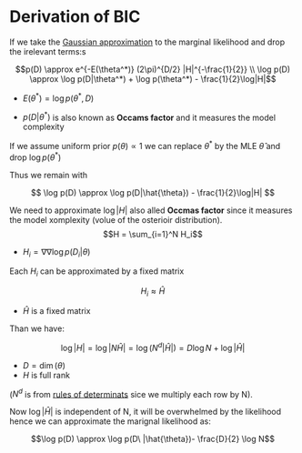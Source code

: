 # Derivation of BIC


If we take the [Gaussian approximation](gaussian_approximation.md) to the marginal likelihood and drop the irelevant terms:s


$$p(D) \approx e^{-E(\theta^*)} (2\pi)^{D/2} |H|^{-\frac{1}{2}} \\
\log p(D) \approx \log p(D|\theta^*) + \log p(\theta^*) - \frac{1}{2}\log|H|$$

* $E(\theta^*) = \log p(\theta^*, D)$

* $p(D| \theta^*)$ is also known as **Occams factor** and it measures the model complexity

If we assume uniform prior $p(\theta)\propto 1$ we can replace $\theta^*$ by the MLE $\hat{\theta}$ and drop $\log p(\theta^*)$

Thus we remain with

$$
\log p(D) \approx \log p(D|\hat{\theta}) - \frac{1}{2}\log|H|
$$

We need to approximate $\log |H|$ also alled **Occmas factor** since it measures the model xomplexity (volue of the osterioir distribution). 
$$H = \sum_{i=1}^N H_i$$ 

* $H_i = \nabla \nabla \log p(D_i| \theta)$

Each $H_i$ can be approximated by a fixed matrix 

$$H_i \approx \hat{H}$$

* $\hat{H}$ is a fixed matrix

Than we have:

$$\log |H| = \log|N\hat{H}| = \log(N^d|\hat{H}|) = D \log N + \log |\hat{H}|$$

* $D = \dim(\theta)$
* $H$ is full rank

($N^d$ is from [rules of determinats](rules_of_determinants.md) sice we multiply each row by N).

Now $\log |\hat{H}|$ is independent of N, it will be overwhelmed by the likelihood hence we can approximate the marignal likelihood as:

$$\log p(D) \approx \log p(D\ |\hat{\theta})- \frac{D}{2} \log N$$
